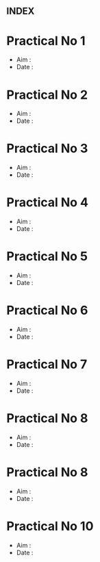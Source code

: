 ## INDEX

# Practical No 1
- Aim : 
- Date :

# Practical No 2
- Aim :
- Date :

# Practical No 3
- Aim :
- Date :

# Practical No 4
- Aim :
- Date :

# Practical No 5
- Aim :
- Date :

# Practical No 6
- Aim :
- Date :

# Practical No 7
- Aim :
- Date :

# Practical No 8
- Aim :
- Date :

# Practical No 8
- Aim :
- Date :

# Practical No 10
- Aim :
- Date :


